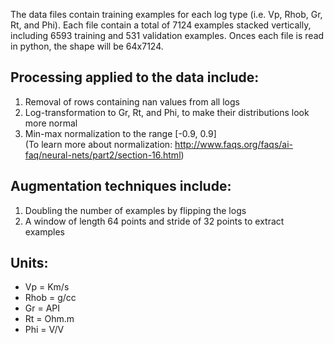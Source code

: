 The data files contain training examples for each log type (i.e. Vp, Rhob, Gr, Rt, and Phi). Each file contain a total of 7124 examples stacked vertically, including 6593 training and 531 validation examples. Onces each file is read in python, the shape will be 64x7124.

## Processing applied to the data include:
  1. Removal of rows containing nan values from all logs
  2. Log-transformation to Gr, Rt, and Phi, to make their distributions look more normal
  3. Min-max normalization to the range [-0.9, 0.9]   
  (To learn more about normalization: http://www.faqs.org/faqs/ai-faq/neural-nets/part2/section-16.html) 

## Augmentation techniques include:
  1. Doubling the number of examples by flipping the logs
  2. A window of length 64 points and stride of 32 points to extract examples

## Units:
  * Vp   = Km/s
  * Rhob = g/cc
  * Gr   = API
  * Rt   = Ohm.m
  * Phi  = V/V
